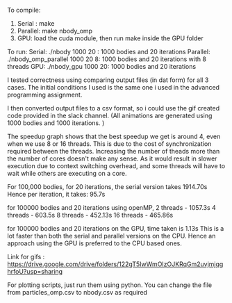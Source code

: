 To compile: 
1. Serial : make
2. Parallel: make nbody_omp
3. GPU: load the cuda module, then run make inside the GPU folder

To run: 
Serial: ./nbody 1000 20 : 1000 bodies and 20 iterations
Parallel: ./nbody_omp_parallel 1000 20 8: 1000 bodies and 20 iterations with 8 threads
GPU: ./nbody_gpu 1000 20: 1000 bodies and 20 iterations

I tested correctness using comparing output files (in dat form) for all 3 cases. The initial conditions I used is the same one i used in the advanced programming assignment. 

I then converted output files to a csv format, so i could use the gif created code provided in the slack channel.
(All animations are generated using 1000 bodies and 1000 iterations. )

The speedup graph shows that the best speedup we get is around 4, even when we use 8 or 16 threads. This is due to the cost of synchronization required between the threads. Increasing the number of theads more than the number of cores doesn't make any sense. As it would result in slower execution due to context switching overhead, and some threads will have to wait while others are executing on a core.

For 100,000 bodies, for 20 iterations, the serial version takes 1914.70s 
Hence per iteration, it takes: 95.7s 

for 100000 bodies and 20 iterations using openMP, 
2 threads - 1057.3s
4 threads - 603.5s
8 threads - 452.13s 
16 threads - 465.86s

for 100000 bodies and 20 iterations on the GPU, 
time taken is 1.13s
This is a lot faster than both the serial and parallel versions on the CPU.
Hence an approach using the GPU is preferred to the CPU based ones.

Link for gifs : https://drive.google.com/drive/folders/122gT5IwWmOIzOJKRqGm2uvjmjqghrfoU?usp=sharing

For plotting scripts, just run them using python. You can change the file from particles_omp.csv to nbody.csv as required